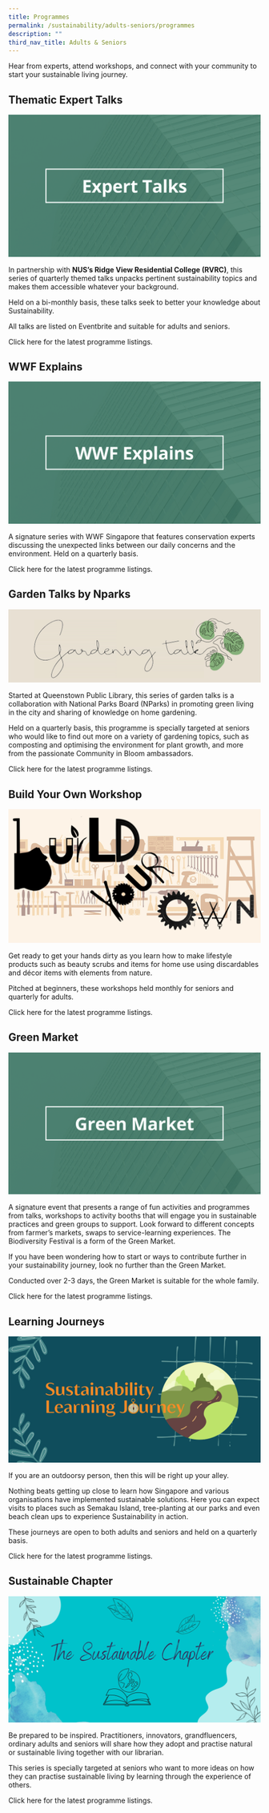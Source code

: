 ```yaml
---
title: Programmes
permalink: /sustainability/adults-seniors/programmes
description: ""
third_nav_title: Adults & Seniors
---
```

Hear from experts, attend workshops, and connect with your community to start your sustainable living journey. 

## **Thematic Expert Talks**
![Alt text for image on Isomer site](/images/sustainability/Sustainability-AS-Prog-08.png)

In partnership with **NUS’s Ridge View Residential College (RVRC)**, this series of quarterly themed talks unpacks pertinent sustainability topics and makes them accessible whatever your background.

Held on a bi-monthly basis, these talks seek to better your knowledge about Sustainability. 

All talks are listed on Eventbrite and suitable for adults and seniors.    

Click here for the latest programme listings.

## **WWF Explains**
![Alt text for image on Isomer site](/images/sustainability/Sustainability-AS-Prog-09.png)

A signature series with WWF Singapore that features conservation experts discussing the unexpected links between our daily concerns and the environment. Held on a quarterly basis.

Click here for the latest programme listings.

## **Garden Talks by Nparks**
![Alt text for image on Isomer site](/images/sustainability/Sustainability-AS-Prog-01.jpg)

Started at Queenstown Public Library, this series of garden talks is a collaboration with National Parks Board (NParks) in promoting green living in the city and sharing of knowledge on home gardening. 

Held on a quarterly basis, this programme is specially targeted at seniors who would like to find out more on a variety of gardening topics, such as composting and optimising the environment for plant growth, and more from the passionate Community in Bloom ambassadors. 

Click here for the latest programme listings.

## **Build Your Own Workshop**
![Alt text for image on Isomer site](/images/sustainability/Sustainability-AS-Prog-02.jpg)

Get ready to get your hands dirty as you learn how to make lifestyle products such as beauty scrubs and items for home use using discardables and décor items with elements from nature. 

Pitched at beginners, these workshops held monthly for seniors and quarterly for adults. 

Click here for the latest programme listings.

## **Green Market**
![Alt text for image on Isomer site](/images/sustainability/Sustainability-AS-Prog-03.png)

A signature event that presents a range of fun activities and programmes from talks, workshops to activity booths that will engage you in sustainable practices and green groups to support. Look forward to different concepts from farmer’s markets, swaps to service-learning experiences. The Biodiversity Festival is a form of the Green Market.

If you have been wondering how to start or ways to contribute further in your sustainability journey, look no further than the Green Market. 

Conducted over 2-3 days, the Green Market is suitable for the whole family.

Click here for the latest programme listings.

## **Learning Journeys**
![Alt text for image on Isomer site](/images/sustainability/Sustainability-AS-Prog-05.jpg)

If you are an outdoorsy person, then this will be right up your alley. 

Nothing beats getting up close to learn how Singapore and various organisations have implemented sustainable solutions. Here you can expect visits to places such as Semakau Island, tree-planting at our parks and even beach clean ups to experience Sustainability in action. 

These journeys are open to both adults and seniors and held on a quarterly basis. 

Click here for the latest programme listings.

## **Sustainable Chapter**
![Alt text for image on Isomer site](/images/sustainability/Sustainability-AS-Prog-06.jpg)

Be prepared to be inspired. Practitioners, innovators, grandfluencers, ordinary adults and seniors will share how they adopt and practise natural or sustainable living together with our librarian. 

This series is specially targeted at seniors who want to more ideas on how they can practise sustainable living by learning through the experience of others. 

Click here for the latest programme listings.

